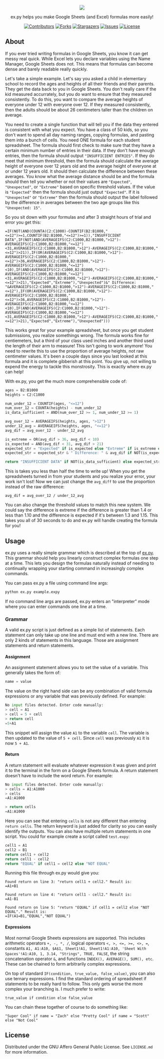 <div align="center">
  <img src="https://github.com/zachoooo/ex.py/raw/main/assets/logo.png">

  ex.py helps you make Google Sheets (and Excel) formulas more easily!
  
  [![Contributors][contributors-shield]][contributors-url]
  [![Forks][forks-shield]][forks-url]
  [![Stargazers][stars-shield]][stars-url]
  [![Issues][issues-shield]][issues-url]
  [![License][license-shield]][license-url]</center>
</div>

## About

If you ever tried writing formulas in Google Sheets, you know it can get messy real quick. While Excel lets you declare variables using the Name Manager, Google Sheets does not. This means that formulas can become dense and barely readable really quickly.

Let's take a simple example. Let's say you asked a child in elementary school to record the ages and heights of all their friends and their parents. They get the data back to you in Google Sheets. You don't really care if the kid measured accurrately, but you do want to ensure that they measured consistently. To do this, you want to compare the average heights of everyone under 12 with everyone over 12. If they measured consistently, then the adults should be about 26 centimeters taller than the children on average.

You need to create a single function that will tell you if the data they entered is consistent with what you expect. You have a class of 50 kids, so you don't want to spend all day naming ranges, copying formulas, and pasting them into a bunch of cells. You need ONE formula for each student spreadsheet. The formula should first check to make sure that they have a certain minimum number of entries in their data. If they don't have enough entries, then the formula should output `"INSUFFICIENT ENTRIES"`. If they do meet that minimum threshold, then the formula should calculate the average height of everyone over 12 years old and the average height of everyone at or under 12 years old. It should then calculate the difference between these averages. You know what the average distance should be and the formula should then tell you whether or not their values are `"Expected"`, `"Unexpected"`, or `"Extreme"` based on specific threshold values. If the value is `"Expected"` then the formula should just output `"Expected"`. If it is `"Unexpected"` or `"Extreme"` then the formula should output the label followed by the difference in averages between the two age groups like this `"Unexpected: 15"`.

So you sit down with your formulas and after 3 straight hours of trial and error you get this:

```
=IF(NOT(AND(COUNTA(C2:C1000)-COUNTIF(B2:B1000,"<=12")>=1,COUNTIF(B2:B1000,"<=12")>=1)),"INSUFFICIENT DATA",IF(NOT(AND(AVERAGEIFS(C2:C1000,B2:B1000,">12")-AVERAGEIFS(C2:C1000,B2:B1000,"<=12")<31,AVERAGEIFS(C2:C1000,B2:B1000,">12")-AVERAGEIFS(C2:C1000,B2:B1000,"<=12")>21)),IF(OR(AVERAGEIFS(C2:C1000,B2:B1000,">12")-AVERAGEIFS(C2:C1000,B2:B1000,"<=12")>36,AVERAGEIFS(C2:C1000,B2:B1000,">12")-AVERAGEIFS(C2:C1000,B2:B1000,"<=12")<10),IF(AND(AVERAGEIFS(C2:C1000,B2:B1000,">12")-AVERAGEIFS(C2:C1000,B2:B1000,"<=12")<31,AVERAGEIFS(C2:C1000,B2:B1000,">12")-AVERAGEIFS(C2:C1000,B2:B1000,"<=12")>21),"Expected","Extreme"),"Unexpected")&" Difference: "&AVERAGEIFS(C2:C1000,B2:B1000,">12")-AVERAGEIFS(C2:C1000,B2:B1000,"<=12"),IF(OR(AVERAGEIFS(C2:C1000,B2:B1000,">12")-AVERAGEIFS(C2:C1000,B2:B1000,"<=12")>36,AVERAGEIFS(C2:C1000,B2:B1000,">12")-AVERAGEIFS(C2:C1000,B2:B1000,"<=12")<10),IF(AND(AVERAGEIFS(C2:C1000,B2:B1000,">12")-AVERAGEIFS(C2:C1000,B2:B1000,"<=12")<31,AVERAGEIFS(C2:C1000,B2:B1000,">12")-AVERAGEIFS(C2:C1000,B2:B1000,"<=12")>21),"Expected","Extreme"),"Unexpected")))
```

This works great for your example spreadsheet, but once you get student submissions, you realize somethings wrong. The formula works fine for centiemeters, but a third of your class used inches and another third used the length of their arm to measure! This isn't going to work anymore! You need to rewrite this to use the proportion of average heights, not raw centimeter values. It's been a couple days since you last looked at this formula and it is complete gibberish at this point. You give up, not willing to expend the energy to tackle this monstrosity. This is exactly where ex.py can help!

With ex.py, you get the much more comprehensible code of:

```python
ages = B2:B1000
heights = C2:C1000

num_under_12 = COUNTIF(ages, "<=12")
num_over_12 = COUNTA(heights) - num_under_12
is_data_sufficient = AND(num_over_12 >= 1, num_under_12 >= 1)

avg_over_12 = AVERAGEIFS(heights, ages, ">12")
under_12_avg = AVERAGEIFS(heights, ages, "<=12")
avg_dif = avg_over_12 - under_12_avg

is_extreme = OR(avg_dif > 36, avg_dif < 10)
is_expected = AND(avg_dif < 31, avg_dif > 21)
expected_str = "Expected" if is_expected else "Extreme" if is_extreme else "Unexpected"
expected_str = expected_str & " Difference: " & avg_dif if NOT(is_expected) else expected_str

return "INSUFFICIENT DATA" if NOT(is_data_sufficient) else expected_str
```

This is takes you less than half the time to write up! When you get the spreadsheets turned in from your students and you realize your error, your work isn't lost! Now we can just change the `avg_diff` to use the proportion instead of the raw difference:

```
avg_dif = avg_over_12 / under_12_avg
```

You can also change the threshold values to match this new system. We could say the difference is extreme if the difference is greater than 1.4 or less than 1.10 and the difference is expected if it's between 1.3 and 1.15. This takes you all of 30 seconds to do and ex.py will handle creating the formula for you!

## Usage

ex.py uses a really simple grammar which is described at the top of  [ex.py](ex.py). This grammar should help you linearly construct complex formulas one step at a time. This lets you design the formulas naturally instead of needing to continually wrapping your starting command in increasingly complex commands.

You can pass ex.py a file using command line args:

```sh
python ex.py example.expy
```

If no command line args are passed, ex.py enters an "interpreter" mode where you can enter commands one line at a time.

### Grammar

A valid ex.py script is just defined as a simple list of statements. Each statement can only take up one line and must end with a new line. There are only 2 kinds of statements in this language. Those are assignment statements and return statements.

#### Assignment

An assignment statement allows you to set the value of a variable. This generally takes the form of:

```python
name = value
```

The value on the right hand side can be any combination of valid formula expressions or any variable that was previously defined. For example:

```python
No input files detected. Enter code manually:
> cell = A1 
> cell = 5 + cell
> return cell
=5+A1
```

This snippet will assign the value `A1` to the variable `cell`. The variable is then updated to the value of `5 + cell`. Since `cell` was previously `A1` it is now `5 + A1`.

#### Return

A return statement will evaluate whatever expression it was given and print it to the terminal in the form on a Google Sheets formula. A return statement doesn't have to include the word return. For example:

```python
No input files detected. Enter code manually:
> cells = A1:A1000
> cells
=A1:A1000

> return cells
=A1:A1000
```

Here you can see that entering `cells` is not any different than entering `return cells`. The return keyword is just added for clarity so you can easily identify the outputs. You can also have multiple return statements in one script. You could for example create a script called `test.expy`:

```python
cell1 = A1
cell2 = B1
return cell1 + cell2
return cell1 - cell2
return "EQUAL" if cell1 = cell2 else "NOT EQUAL"
```

Running this file through ex.py would give you:

```
Found return on line 3: "return cell1 + cell2." Result is:
=A1+B1

Found return on line 4: "return cell1 - cell2." Result is:
=A1-B1

Found return on line 5: "return "EQUAL" if cell1 = cell2 else "NOT EQUAL"." Result is:
=IF(A1=B1,"EQUAL","NOT EQUAL")
```

#### Expressions

Most normal Google Sheets expressions are supported. This includes arithmetic operators `+, -, *, /`, logical operators `<, >, <=, >=, <>, =`, constants `A1, A1:A10, $A$1, Sheet1!A1, Sheet1!A1:A10, 'Sheet With Spaces'!A1:A10, 1, 3.14, "Strings", TRUE, FALSE`, the string concatenation operator `&`, and functions `INDEX(), AVERAGE(), SUM(), etc`. These can be chained to form arbitrarily complex expressions.

On top of standard `IF(condition, true_value, false_value)`, you can also use ternary expressions. I find the standard ordering of spreadsheet if statements to be really hard to follow. This only gets worse the more complex your branching is. I much prefer to write:

```
true_value if condition else false_value
```

You can chain these together of course to do something like:

```
"Super Cool" if name = "Zach" else "Pretty Cool" if name = "Scott" else "Not Cool"
```

## License

Distributed under the GNU Affero General Public License. See `LICENSE.md` for more information.

<!-- MARKDOWN LINKS & IMAGES -->
<!-- https://www.markdownguide.org/basic-syntax/#reference-style-links -->
[contributors-shield]: https://img.shields.io/github/contributors/zachoooo/ex.py.svg?style=flat-square
[contributors-url]: https://github.com/zachoooo/ex.py/graphs/contributors
[forks-shield]: https://img.shields.io/github/forks/zachoooo/ex.py.svg?style=flat-square
[forks-url]: https://github.com/zachoooo/ex.py/network/members
[stars-shield]: https://img.shields.io/github/stars/zachoooo/ex.py.svg?style=flat-square
[stars-url]: https://github.com/zachoooo/ex.py/stargazers
[issues-shield]: https://img.shields.io/github/issues/zachoooo/ex.py.svg?style=flat-square
[issues-url]: https://github.com/zachoooo/ex.py/issues
[license-shield]: https://img.shields.io/github/license/zachoooo/ex.py.svg?style=flat-square
[license-url]: https://github.com/zachoooo/ex.py/blob/master/LICENSE.md
